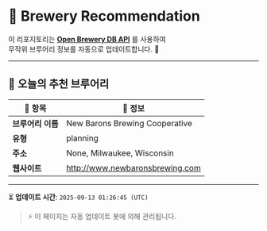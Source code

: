 # 🍺 Brewery Recommendation

이 리포지토리는 **[Open Brewery DB API](https://www.openbrewerydb.org/)** 를 사용하여  
무작위 브루어리 정보를 자동으로 업데이트합니다. 🚀

---

## 🌟 오늘의 추천 브루어리

| 🍻 항목 | 📌 정보 |
|--------|---------|
| **브루어리 이름** | New Barons Brewing Cooperative |
| **유형** | planning |
| **주소** | None, Milwaukee, Wisconsin |
| **웹사이트** | http://www.newbaronsbrewing.com |

---

⏳ **업데이트 시간**: `2025-09-13 01:26:45 (UTC)`  

> ⚡ 이 페이지는 자동 업데이트 봇에 의해 관리됩니다.